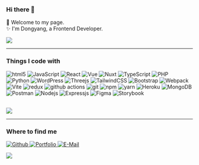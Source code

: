 ### Hi there 👋
🌱 Welcome to my page.<br>
✨ I'm Dongyang, a Frontend Developer.



<div>
  <img align="center" src="https://github-readme-stats.vercel.app/api?username=DyanGao&show_icons=true&theme=merko&"/>
</div>


* * *
### Things I code with

<p> 
  <img alt="html5" src="https://img.shields.io/badge/-HTML5-E34F26?style=flat-square&logo=html5&logoColor=white" />
  <img alt="JavaScript" src="https://img.shields.io/badge/JavaScript-FBD604?style=flat-square&logo=JavaScript&logoColor=white" />
  <img alt="React" src="https://img.shields.io/badge/-React-45b8d8?style=flat-square&logo=react&logoColor=white" />
  <img alt="Vue" src="https://img.shields.io/badge/Vue-13aa52?style=flat-square&logo=vuedotjs&logoColor=white"/>
  <img alt="Nuxt" src="https://img.shields.io/badge/Nuxt-13aa52?style=flat-square&logo=nuxtdotjs&logoColor=white"/>
  <img alt="TypeScript" src="https://img.shields.io/badge/-TypeScript-007ACC?style=flat-square&logo=typescript&logoColor=white" />
  <img alt="PHP" src="https://img.shields.io/badge/PHP-045A9D?style=flat-square&logo=php&logoColor=white" />
  <img alt="Python" src="https://img.shields.io/badge/python-3772A2?style=flat-square&logo=python&logoColor=white" />
  <img alt="WordPress" src="https://img.shields.io/badge/WordPress-213FD4?style=flat-square&logo=wordpress&logoColor=white"/>
  <img alt="Threejs" src="https://img.shields.io/badge/Threejs-333333?style=flat-square&logo=Threedotjs&logoColor=white" />
  <img alt="TailwindCSS" src="https://img.shields.io/badge/TailwindCSS-38BCF8?style=flat-square&logo=tailwindcss&logoColor=white" />
  <img alt="Bootstrap" src="https://img.shields.io/badge/Bootstrap-6F2CF4?style=flat-square&logo=bootstrap&logoColor=white" />
  <img alt="Webpack" src="https://img.shields.io/badge/-Webpack-8DD6F9?style=flat-square&logo=webpack&logoColor=white" /> 
  <img alt="Vite" src="https://img.shields.io/badge/Vite-A157FE?style=flat-square&logo=vite&logoColor=white"/>
   
  <img alt="redux" src="https://img.shields.io/badge/-Redux-764ABC?style=flat-square&logo=redux&logoColor=white" />
  <img alt="github actions" src="https://img.shields.io/badge/-Github_Actions-2088FF?style=flat-square&logo=github-actions&logoColor=white" />
  <img alt="git" src="https://img.shields.io/badge/-Git-F05032?style=flat-square&logo=git&logoColor=white" />
  <img alt="npm" src="https://img.shields.io/badge/-NPM-CB3837?style=flat-square&logo=npm&logoColor=white" />
  <img alt="yarn" src="https://img.shields.io/badge/-yarn-2C8EBB?style=flat-square&logo=yarn&logoColor=white" />
 
  <img alt="Heroku" src="https://img.shields.io/badge/-Heroku-430098?style=flat-square&logo=heroku&logoColor=white" />
  <img alt="MongoDB" src="https://img.shields.io/badge/-MongoDB-13aa52?style=flat-square&logo=mongodb&logoColor=white" />
  <img alt="Postman" src="https://img.shields.io/badge/Postman-FF6C37?style=flat-square&logo=postman&logoColor=white" />
  <img alt="Nodejs" src="https://img.shields.io/badge/-Nodejs-43853d?style=flat-square&logo=Node.js&logoColor=white" /> 
  <img alt="Expressjs" src="https://img.shields.io/badge/express.js-23404d59?style=flat-square&logo=Express&logoColor=white" /> 
  <img alt="Figma" src="https://img.shields.io/badge/Figma-333333?style=flat-square&logo=Figma&logoColor=white" /> 
  <img alt="Storybook" src="https://img.shields.io/badge/-Storybook-FF4785?style=style=flat-square&logo=storybook&logoColor=white" /> 
 </p><br>
 
<div>
  <img align="center" src="https://github-readme-stats.vercel.app/api/top-langs/?username=DyanGao&layout=compact&hide=html,css,scss&theme=dark"/>
</div>

***
### Where to find me
<p>
  <a href="https://github.com/DyanGao" target="_blank"><img alt="Github" src="https://img.shields.io/badge/GitHub-%2312100E.svg?&style=for-the-badge&logo=Github&logoColor=white" />
  </a>
  <a href="https://dy-webstudio.de/" target="_blank"><img alt="Portfolio" src="https://img.shields.io/badge/Portfolio-%2312100E.svg?&style=for-the-badge&logo=firefox&logoColor=white" />
  </a>
  <a href="mailto:info@dy-webstudio.de" ><img alt="E-Mail" src="https://img.shields.io/badge/EMail-%2312100E.svg?&style=for-the-badge&logo=microsoft-outlook&logoColor=white" />
  </a>
</p>

 ![](https://visitor-badge.glitch.me/badge?page_id=DyanGao.readme)

